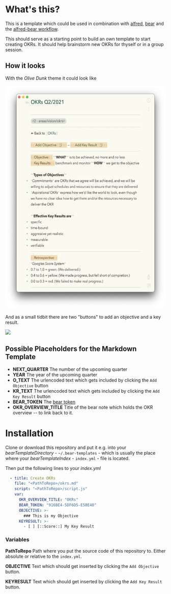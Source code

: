 # What's this?
This is a template which could be used in combination with [alfred](https://www.alfredapp.com), [bear](https://bear.app) and the [alfred-bear workflow](https://github.com/jmeischner/alfred-bear).

This should serve as a starting point to build an own template to start creating OKRs. It should help brainstorm new OKRs for thyself or in a group session.

## How it looks
With the *Olive Dunk* theme it could look like

<img src="https://github.com/jmeischner/alfred-bear-okrs/blob/main/screenshot.png?raw=true" height="700" />

And as a small tidbit there are two "buttons" to add an objective and a key result.

<img src="https://github.com/jmeischner/alfred-bear-okrs/blob/main/buttons.gif?raw=true" height="700"/>

## Possible Placeholders for the Markdown Template
- **NEXT_QUARTER**
  The number of the upcoming quarter
- **YEAR**
  The year of the upcoming quarter
- **O_TEXT**
  The urlencoded text which gets included by clicking the `Add Objective` button
- **KR_TEXT**
  The urlencoded text which gets included by clicking the `Add Key Result` button
- **BEAR_TOKEN**
  The [bear token](https://bear.app/faq/X-callback-url%20Scheme%20documentation/#token-generation)
- **OKR_OVERVIEW_TITLE**
  Title of the bear note which holds the OKR overview -- to link back to it.

# Installation
Clone or download this repository and put it e.g. into your *bearTemplateDirectory* - `~/.bear-templates` - which is usually the place where your *bearTemplateIndex* - `index.yml` - file is located.

Then put the following lines to your *index.yml*

```yml
  - title: Create OKRs
    file: "<PathToRepo>/okrs.md"
    script: "<PathToRepo>/script.js"
    var:
      OKR_OVERVIEW_TITLE: "OKRs"
      BEAR_TOKEN: "916BE4-5DF6D5-E58E40"
      OBJECTIVE: >-
        ### This is my Objective
      KEYRESULT: >-
        - [ ] [::Score::] My Key Result
```

### Variables
**PathToRepo**
Path where you put the source code of this repository to. Either absolute or relative to the `index.yml`.

**OBJECTIVE**
Text which should get inserted by clicking the `Add Objective` button.

**KEYRESULT**
Text which should get inserted by clicking the `Add Key Result` button.
